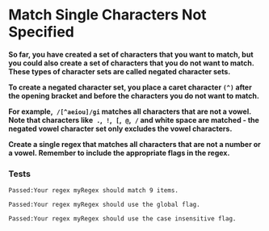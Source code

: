 # Match Single Characters Not Specified

**So far, you have created a set of characters that you want to match, but you could also create a set of characters that you do not want to match. These types of character sets are called negated character sets.**

**To create a negated character set, you place a caret character `(^)` after the opening bracket and before the characters you do not want to match.**

**For example,` /[^aeiou]/gi` matches all characters that are not a vowel. Note that characters like` .`,` !`,` [`,` @`,` /` and white space are matched - the negated vowel character set only excludes the vowel characters.**

**Create a single regex that matches all characters that are not a number or a vowel. Remember to include the appropriate flags in the regex.**

### Tests

`Passed:Your regex myRegex should match 9 items.`

`Passed:Your regex myRegex should use the global flag.`

`Passed:Your regex myRegex should use the case insensitive flag.`
